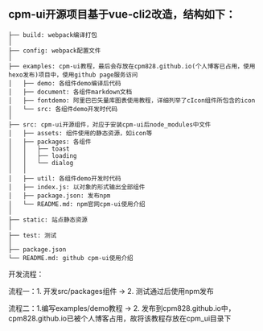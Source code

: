 ## cpm-ui开源项目基于vue-cli2改造，结构如下：

```
├── build: webpack编译打包
│
├── config: webpack配置文件
│
├── examples: cpm-ui教程，最后会存放在cpm828.github.io(个人博客已占用，使用hexo发布)项目中，使用github page服务访问
│   ├── demo: 各组件demo编译后代码
│   ├── document: 各组件markdown文档
│   ├── fontdemo: 阿里巴巴矢量库图表使用教程，详细列举了cIcon组件所包含的icon
│   └── src: 各组件demo开发时代码
│
├── src: cpm-ui开源组件，对应于安装cpm-ui后node_modules中文件
│   ├── assets: 组件使用的静态资源，如icon等
│   ├── packages: 各组件
│   │   ├── toast
│   │   ├── loading
│   │   └── dialog
│   │
│   ├── util: 各组件demo开发时代码
│   ├── index.js: 以对象的形式输出全部组件
│   ├── package.json: 发布npm
│   └── README.md: npm官网cpm-ui使用介绍
│
├── static: 站点静态资源
│
├── test: 测试
│
├── package.json  
└── README.md: github cpm-ui使用介绍
```


开发流程：

流程一：1. 开发src/packages组件 -> 2. 测试通过后使用npm发布

流程二：1.编写examples/demo教程 -> 2. 发布到cpm828.github.io中，cpm828.github.io已被个人博客占用，故将该教程存放在cpm_ui目录下